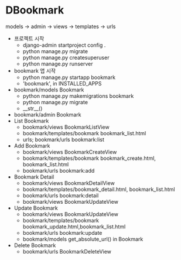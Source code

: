 # DBookmark
models -> admin -> views -> templates -> urls
- 프로젝트 시작
    - django-admin startproject config .
    - python manage.py migrate
    - python manage.py createsuperuser
    - python manage.py runserver
- bookmark 앱 시작
  - python manage.py startapp bookmark
  - 'bookmark', in INSTALLED_APPS
- bookmark/models Bookmark
  - python manage.py makemigrations bookmark
  - python manage.py migrate
  - \_\_str\_\_()
- bookmark/admin Bookmark
- List Bookmark
  - bookmark/views BookmarkListView
  - bookmark/templates/bookmark bookmark_list.html
  - urls; bookmark/urls bookmark:list
- Add Bookmark 
  - bookmark/views BookmarkCreateView
  - bookmark/templates/bookmark bookmark_create.html, bookmark_list.html
  - bookmark/urls bookmark:add
- Bookmark Detail
  - bookmark/views BookmarkDetailView
  - bookmark/templates/bookmark_detail.html, bookmark_list.html
  - bookmark/urls bookmark:detail
  - bookmark/views BookmarkUpdateView
- Update Bookmark
  - bookmark/views BookmarkUpdateView
  - bookmark/templates/bookmark bookmark_update.html,bookmark_list.html
  - bookmark/urls bookmark:update
  - bookmark/models get_absolute_url() in Bookmark
- Delete Bookmark
  - bookmark/urls BookmarkDeleteView